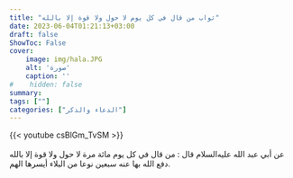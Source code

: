 ```yaml
---
title: "ثواب من قال في كل يوم لا حول ولا قوة إلا بالله"
date: 2023-06-04T01:21:13+03:00
draft: false
ShowToc: False
cover:
    image: img/hala.JPG
    alt: 'صورة'
    caption: ''
#    hidden: false
summary: 
tags: [""]
categories: ["الدعاء والذكر"]
---
```

{{< youtube csBlGm_TvSM >}}  
 <br>
عن أبي عبد الله
عليه‌السلام قال : من قال في كل يوم مائة مرة لا حول ولا قوة إلا بالله
دفع الله بها عنه سبعين نوعا من البلاء أيسرها الهم.

